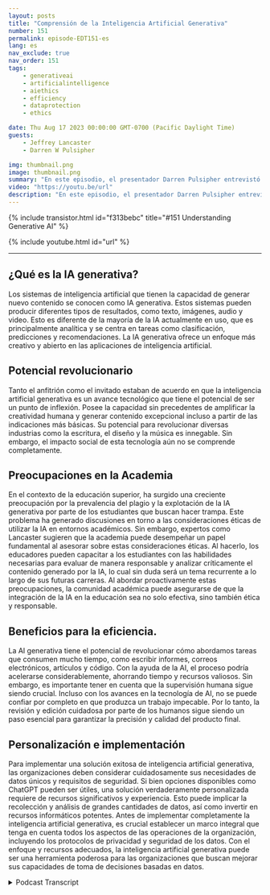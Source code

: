 ```yaml
---
layout: posts
title: "Comprensión de la Inteligencia Artificial Generativa"
number: 151
permalink: episode-EDT151-es
lang: es
nav_exclude: true
nav_order: 151
tags:
    - generativeai
    - artificialintelligence
    - aiethics
    - efficiency
    - dataprotection
    - ethics

date: Thu Aug 17 2023 00:00:00 GMT-0700 (Pacific Daylight Time)
guests:
    - Jeffrey Lancaster
    - Darren W Pulsipher

img: thumbnail.png
image: thumbnail.png
summary: "En este episodio, el presentador Darren Pulsipher entrevistó al Dr. Jeffrey Lancaster de Dell Technologies. Su discusión se centró en la inteligencia artificial generativa y su impacto potencial."
video: "https://youtu.be/url"
description: "En este episodio, el presentador Darren Pulsipher entrevistó al Dr. Jeffrey Lancaster de Dell Technologies. Su discusión se centró en la inteligencia artificial generativa y su impacto potencial."
---
```


<div>
{% include transistor.html id="f313bebc" title="#151 Understanding Generative AI" %}

{% include youtube.html id="url" %}
</div>

---

## ¿Qué es la IA generativa?

Los sistemas de inteligencia artificial que tienen la capacidad de generar nuevo contenido se conocen como IA generativa. Estos sistemas pueden producir diferentes tipos de resultados, como texto, imágenes, audio y video. Esto es diferente de la mayoría de la IA actualmente en uso, que es principalmente analítica y se centra en tareas como clasificación, predicciones y recomendaciones. La IA generativa ofrece un enfoque más creativo y abierto en las aplicaciones de inteligencia artificial.

## Potencial revolucionario

Tanto el anfitrión como el invitado estaban de acuerdo en que la inteligencia artificial generativa es un avance tecnológico que tiene el potencial de ser un punto de inflexión. Posee la capacidad sin precedentes de amplificar la creatividad humana y generar contenido excepcional incluso a partir de las indicaciones más básicas. Su potencial para revolucionar diversas industrias como la escritura, el diseño y la música es innegable. Sin embargo, el impacto social de esta tecnología aún no se comprende completamente.

## Preocupaciones en la Academia

En el contexto de la educación superior, ha surgido una creciente preocupación por la prevalencia del plagio y la explotación de la IA generativa por parte de los estudiantes que buscan hacer trampa. Este problema ha generado discusiones en torno a las consideraciones éticas de utilizar la IA en entornos académicos. Sin embargo, expertos como Lancaster sugieren que la academia puede desempeñar un papel fundamental al asesorar sobre estas consideraciones éticas. Al hacerlo, los educadores pueden capacitar a los estudiantes con las habilidades necesarias para evaluar de manera responsable y analizar críticamente el contenido generado por la IA, lo cual sin duda será un tema recurrente a lo largo de sus futuras carreras. Al abordar proactivamente estas preocupaciones, la comunidad académica puede asegurarse de que la integración de la IA en la educación sea no solo efectiva, sino también ética y responsable.

## Beneficios para la eficiencia.

La AI generativa tiene el potencial de revolucionar cómo abordamos tareas que consumen mucho tiempo, como escribir informes, correos electrónicos, artículos y código. Con la ayuda de la AI, el proceso podría acelerarse considerablemente, ahorrando tiempo y recursos valiosos. Sin embargo, es importante tener en cuenta que la supervisión humana sigue siendo crucial. Incluso con los avances en la tecnología de AI, no se puede confiar por completo en que produzca un trabajo impecable. Por lo tanto, la revisión y edición cuidadosa por parte de los humanos sigue siendo un paso esencial para garantizar la precisión y calidad del producto final.

## Personalización e implementación

Para implementar una solución exitosa de inteligencia artificial generativa, las organizaciones deben considerar cuidadosamente sus necesidades de datos únicos y requisitos de seguridad. Si bien opciones disponibles como ChatGPT pueden ser útiles, una solución verdaderamente personalizada requiere de recursos significativos y experiencia. Esto puede implicar la recolección y análisis de grandes cantidades de datos, así como invertir en recursos informáticos potentes. Antes de implementar completamente la inteligencia artificial generativa, es crucial establecer un marco integral que tenga en cuenta todos los aspectos de las operaciones de la organización, incluyendo los protocolos de privacidad y seguridad de los datos. Con el enfoque y recursos adecuados, la inteligencia artificial generativa puede ser una herramienta poderosa para las organizaciones que buscan mejorar sus capacidades de toma de decisiones basadas en datos.



<details>
<summary> Podcast Transcript </summary>

<p></p>

</details>
